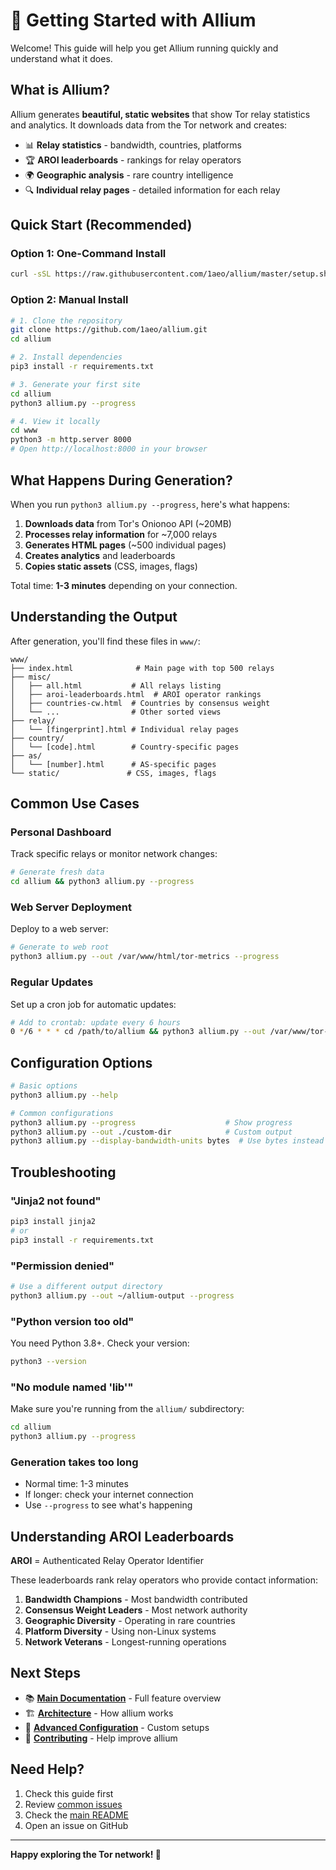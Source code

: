 # 🚀 Getting Started with Allium

Welcome! This guide will help you get Allium running quickly and understand what it does.

## What is Allium?

Allium generates **beautiful, static websites** that show Tor relay statistics and analytics. It downloads data from the Tor network and creates:

- 📊 **Relay statistics** - bandwidth, countries, platforms
- 🏆 **AROI leaderboards** - rankings for relay operators  
- 🌍 **Geographic analysis** - rare country intelligence
- 🔍 **Individual relay pages** - detailed information for each relay

## Quick Start (Recommended)

### Option 1: One-Command Install
```bash
curl -sSL https://raw.githubusercontent.com/1aeo/allium/master/setup.sh | bash
```

### Option 2: Manual Install
```bash
# 1. Clone the repository
git clone https://github.com/1aeo/allium.git
cd allium

# 2. Install dependencies
pip3 install -r requirements.txt

# 3. Generate your first site
cd allium
python3 allium.py --progress

# 4. View it locally
cd www
python3 -m http.server 8000
# Open http://localhost:8000 in your browser
```

## What Happens During Generation?

When you run `python3 allium.py --progress`, here's what happens:

1. **Downloads data** from Tor's Onionoo API (~20MB)
2. **Processes relay information** for ~7,000 relays
3. **Generates HTML pages** (~500 individual pages)
4. **Creates analytics** and leaderboards
5. **Copies static assets** (CSS, images, flags)

Total time: **1-3 minutes** depending on your connection.

## Understanding the Output

After generation, you'll find these files in `www/`:

```
www/
├── index.html              # Main page with top 500 relays
├── misc/
│   ├── all.html           # All relays listing  
│   ├── aroi-leaderboards.html  # AROI operator rankings
│   ├── countries-cw.html  # Countries by consensus weight
│   └── ...                # Other sorted views
├── relay/
│   └── [fingerprint].html # Individual relay pages
├── country/
│   └── [code].html        # Country-specific pages
├── as/
│   └── [number].html      # AS-specific pages
└── static/               # CSS, images, flags
```

## Common Use Cases

### **Personal Dashboard**
Track specific relays or monitor network changes:
```bash
# Generate fresh data
cd allium && python3 allium.py --progress
```

### **Web Server Deployment**
Deploy to a web server:
```bash
# Generate to web root
python3 allium.py --out /var/www/html/tor-metrics --progress
```

### **Regular Updates**
Set up a cron job for automatic updates:
```bash
# Add to crontab: update every 6 hours
0 */6 * * * cd /path/to/allium && python3 allium.py --out /var/www/tor-metrics
```

## Configuration Options

```bash
# Basic options
python3 allium.py --help

# Common configurations
python3 allium.py --progress                    # Show progress
python3 allium.py --out ./custom-dir            # Custom output
python3 allium.py --display-bandwidth-units bytes  # Use bytes instead of bits
```

## Troubleshooting

### **"Jinja2 not found"**
```bash
pip3 install jinja2
# or
pip3 install -r requirements.txt
```

### **"Permission denied"**
```bash
# Use a different output directory
python3 allium.py --out ~/allium-output --progress
```

### **"Python version too old"**
You need Python 3.8+. Check your version:
```bash
python3 --version
```

### **"No module named 'lib'"**
Make sure you're running from the `allium/` subdirectory:
```bash
cd allium
python3 allium.py --progress
```

### **Generation takes too long**
- Normal time: 1-3 minutes
- If longer: check your internet connection
- Use `--progress` to see what's happening

## Understanding AROI Leaderboards

**AROI** = Authenticated Relay Operator Identifier

These leaderboards rank relay operators who provide contact information:

1. **Bandwidth Champions** - Most bandwidth contributed
2. **Consensus Weight Leaders** - Most network authority
3. **Geographic Diversity** - Operating in rare countries
4. **Platform Diversity** - Using non-Linux systems
5. **Network Veterans** - Longest-running operations

## Next Steps

- 📚 **[Main Documentation](../README.md)** - Full feature overview
- 🏗️ **[Architecture](architecture/README.md)** - How allium works
- 🔧 **[Advanced Configuration](ADVANCED.md)** - Custom setups
- 🤝 **[Contributing](../README.md#contributing)** - Help improve allium

## Need Help?

1. Check this guide first
2. Review [common issues](TROUBLESHOOTING.md)  
3. Check the [main README](../README.md)
4. Open an issue on GitHub

---

**Happy exploring the Tor network! 🧅** 